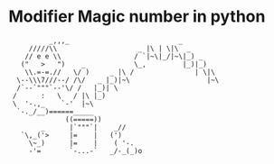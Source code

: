 # Modifier Magic number in python

              _,,,_                           _
         /////\\                    _ |\ | \|\  _
        // e e \\                  / `|~\|_/|~\|_) _
       ("   >   ")    _            \_,         |_)|_)
        \\.=-=.//   \/ )     _ |\ /               | \|\
      \--\\\7///--/ /\/   _ |_)|~\                   |~\
      /`--`"""`--'\/ /   |_)| \
     /      :   \   / |\ |_)
     \  '-.,_    `-'  |~\
      `-._/__)======_____
                  ((=====))
            _      |`"""`|    _//
       `\,_('>     |=    |   (')
         \~_)      |=    |    ( '-.
         -'=       `-...-`   _/-_(_)o
